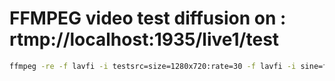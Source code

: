 # FFMPEG video test diffusion on : rtmp://localhost:1935/live1/test
```bash
ffmpeg -re -f lavfi -i testsrc=size=1280x720:rate=30 -f lavfi -i sine=frequency=1000 -c:v libx264 -preset veryfast -pix_fmt yuv420p -c:a aac -ar 44100 -ac 2 -f flv rtmp://localhost:1935/live1/test
```

